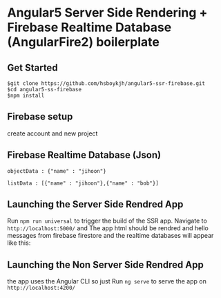 # Angular5 Server Side Rendering + Firebase Realtime Database (AngularFire2) boilerplate

## Get Started

```
$git clone https://github.com/hsboykjh/angular5-ssr-firebase.git
$cd angular5-ss-firebase
$npm install
```

## Firebase setup
create account and new project

## Firebase Realtime Database (Json)
```
objectData : {"name" : "jihoon"}

listData : [{"name" : "jihoon"},{"name" : "bob"}]
```
## Launching the Server Side Rendred App

Run `npm run universal` to trigger the build of the SSR app. Navigate to `http://localhost:5000/` and The app html should be rendred and hello messages from firebase firestore and the realtime databases will appear like this:


## Launching the Non Server Side Rendred App

the app uses the Angular CLI so just Run `ng serve` to serve the app on `http://localhost:4200/`
